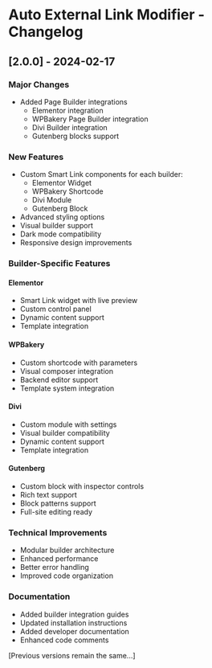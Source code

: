 # Auto External Link Modifier - Changelog

## [2.0.0] - 2024-02-17

### Major Changes
- Added Page Builder integrations
  - Elementor integration
  - WPBakery Page Builder integration
  - Divi Builder integration
  - Gutenberg blocks support

### New Features
- Custom Smart Link components for each builder:
  - Elementor Widget
  - WPBakery Shortcode
  - Divi Module
  - Gutenberg Block
- Advanced styling options
- Visual builder support
- Dark mode compatibility
- Responsive design improvements

### Builder-Specific Features
#### Elementor
- Smart Link widget with live preview
- Custom control panel
- Dynamic content support
- Template integration

#### WPBakery
- Custom shortcode with parameters
- Visual composer integration
- Backend editor support
- Template system integration

#### Divi
- Custom module with settings
- Visual builder compatibility
- Dynamic content support
- Template integration

#### Gutenberg
- Custom block with inspector controls
- Rich text support
- Block patterns support
- Full-site editing ready

### Technical Improvements
- Modular builder architecture
- Enhanced performance
- Better error handling
- Improved code organization

### Documentation
- Added builder integration guides
- Updated installation instructions
- Added developer documentation
- Enhanced code comments

[Previous versions remain the same...]